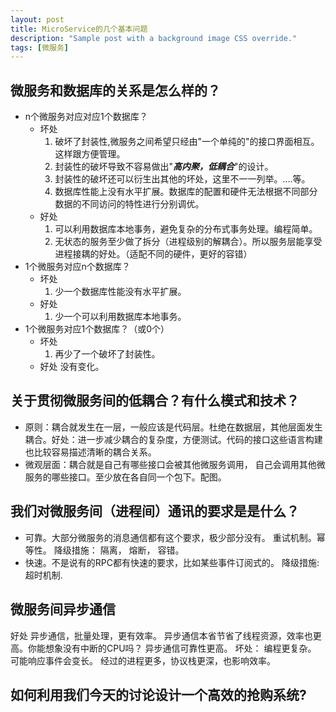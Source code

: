 ```yaml
---
layout: post
title: MicroService的几个基本问题
description: "Sample post with a background image CSS override."
tags: [微服务]
---
```


## 微服务和数据库的关系是怎么样的？
- n个微服务对应对应1个数据库？
   + 坏处
      1. 破坏了封装性,微服务之间希望只经由"一个单纯的"的接口界面相互。这样跟方便管理。
      2. 封装性的破坏导致不容易做出"***高内聚，低耦合***"的设计。
      3. 封装性的破坏还可以衍生出其他的坏处，这里不一一列举。....等。
      4. 数据库性能上没有水平扩展。数据库的配置和硬件无法根据不同部分数据的不同访问的特性进行分别调优。
   + 好处
      1. 可以利用数据库本地事务，避免复杂的分布式事务处理。编程简单。
      2. 无状态的服务至少做了拆分（进程级别的解耦合）。所以服务层能享受进程接耦的好处。（适配不同的硬件，更好的容错）
- 1个微服务对应n个数据库？
   + 坏处
      1. 少一个数据库性能没有水平扩展。
   + 好处
      1. 少一个可以利用数据库本地事务。  
- 1个微服务对应1个数据库？（或0个）
   + 坏处
      1. 再少了一个破坏了封装性。
   + 好处
      没有变化。   
## 关于贯彻微服务间的低耦合？有什么模式和技术？
- 原则：耦合就发生在一层，一般应该是代码层。杜绝在数据层，其他层面发生耦合。好处：进一步减少耦合的复杂度，方便测试。代码的接口这些语言构建也比较容易描述清晰的耦合关系。
- 微观层面：耦合就是自己有哪些接口会被其他微服务调用， 自己会调用其他微服务的哪些接口。至少放在各自同一个包下。配图。

## 我们对微服务间（进程间）通讯的要求是是什么？
- 可靠。大部分微服务的消息通信都有这个要求，极少部分没有。
   重试机制。幂等性。
   降级措施： 隔离， 熔断， 容错。
- 快速。不是说有的RPC都有快速的要求，比如某些事件订阅式的。
   降级措施: 
   超时机制.
## 微服务间异步通信
   好处
     异步通信，批量处理，更有效率。
     异步通信本省节省了线程资源，效率也更高。你能想象没有中断的CPU吗？
     异步通信可靠性更高。
   坏处：
     编程更复杂。
     可能响应事件会变长。
     经过的进程更多，协议栈更深，也影响效率。
## 如何利用我们今天的讨论设计一个高效的抢购系统?       
     
      



